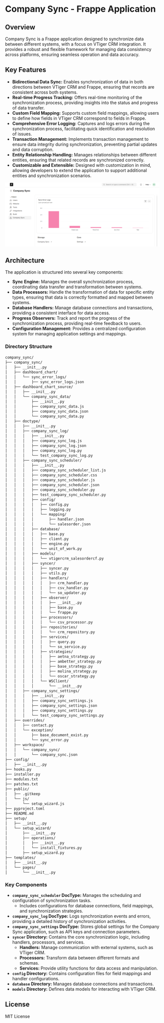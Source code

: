 # Company Sync - Frappe Application

## Overview

Company Sync is a Frappe application designed to synchronize data between different systems, with a focus on VTiger CRM integration. It provides a robust and flexible framework for managing data consistency across platforms, ensuring seamless operation and data accuracy.

## Key Features

-   **Bidirectional Data Sync:** Enables synchronization of data in both directions between VTiger CRM and Frappe, ensuring that records are consistent across both systems.
-   **Real-time Progress Tracking:** Offers real-time monitoring of the synchronization process, providing insights into the status and progress of data transfer.
-   **Custom Field Mapping:** Supports custom field mappings, allowing users to define how fields in VTiger CRM correspond to fields in Frappe.
-   **Comprehensive Error Logging:** Captures and logs errors during the synchronization process, facilitating quick identification and resolution of issues.
-   **Transaction Management:** Implements transaction management to ensure data integrity during synchronization, preventing partial updates and data corruption.
-   **Entity Relationship Handling:** Manages relationships between different entities, ensuring that related records are synchronized correctly.
-   **Customizable and Extensible:** Designed with customization in mind, allowing developers to extend the application to support additional entities and synchronization scenarios.

![Company Sync Application](image.png)

## Architecture

The application is structured into several key components:

-   **Sync Engine:** Manages the overall synchronization process, coordinating data transfer and transformation between systems.
-   **Data Processors:** Handle the transformation of data for specific entity types, ensuring that data is correctly formatted and mapped between systems.
-   **Database Handlers:** Manage database connections and transactions, providing a consistent interface for data access.
-   **Progress Observers:** Track and report the progress of the synchronization process, providing real-time feedback to users.
-   **Configuration Management:** Provides a centralized configuration system for managing application settings and mappings.

### Directory Structure

```
company_sync/
├── company_sync/
│   ├── __init__.py
│   ├── dashboard_chart/
│   │   └── sync_error_logs/
│   │       ├── sync_error_logs.json
│   ├── dashboard_chart_source/
│   │   ├── __init__.py
│   │   └── company_sync_data/
│   │       ├── __init__.py
│   │       ├── company_sync_data.js
│   │       ├── company_sync_data.json
│   │       └── company_sync_data.py
│   ├── doctype/
│   │   ├── __init__.py
│   │   ├── company_sync_log/
│   │   │   ├── __init__.py
│   │   │   ├── company_sync_log.js
│   │   │   ├── company_sync_log.json
│   │   │   ├── company_sync_log.py
│   │   │   └── test_company_sync_log.py
│   │   ├── company_sync_scheduler/
│   │   │   ├── __init__.py
│   │   │   ├── company_sync_scheduler_list.js
│   │   │   ├── company_sync_scheduler.css
│   │   │   ├── company_sync_scheduler.js
│   │   │   ├── company_sync_scheduler.json
│   │   │   ├── company_sync_scheduler.py
│   │   │   ├── test_company_sync_scheduler.py
│   │   │   ├── config/
│   │   │   │   ├── config.py
│   │   │   │   ├── logging.py
│   │   │   │   └── mapping/
│   │   │   │       ├── handler.json
│   │   │   │       └── salesorder.json
│   │   │   ├── database/
│   │   │   │   ├── base.py
│   │   │   │   ├── client.py
│   │   │   │   ├── engine.py
│   │   │   │   └── unit_of_work.py
│   │   │   ├── models/
│   │   │   │   └── vtigercrm_salesordercf.py
│   │   │   ├── syncer/
│   │   │   │   ├── syncer.py
│   │   │   │   ├── utils.py
│   │   │   │   ├── handlers/
│   │   │   │   │   ├── crm_handler.py
│   │   │   │   │   ├── csv_handler.py
│   │   │   │   │   └── so_updater.py
│   │   │   │   ├── observer/
│   │   │   │   │   ├── __init__.py
│   │   │   │   │   ├── base.py
│   │   │   │   │   └── frappe.py
│   │   │   │   ├── processors/
│   │   │   │   │   └── csv_processor.py
│   │   │   │   ├── repositories/
│   │   │   │   │   └── crm_repository.py
│   │   │   │   ├── services/
│   │   │   │   │   ├── query.py
│   │   │   │   │   └── so_service.py
│   │   │   │   ├── strategies/
│   │   │   │   │   ├── aetna_strategy.py
│   │   │   │   │   ├── ambetter_strategy.py
│   │   │   │   │   ├── base_strategy.py
│   │   │   │   │   ├── molina_strategy.py
│   │   │   │   │   └── oscar_strategy.py
│   │   │   │   └── WSClient/
│   │   │   │       └── __init__.py
│   │   ├── company_sync_settings/
│   │   │   ├── __init__.py
│   │   │   ├── company_sync_settings.js
│   │   │   ├── company_sync_settings.json
│   │   │   ├── company_sync_settings.py
│   │   │   └── test_company_sync_settings.py
│   ├── overrides/
│   │   ├── contact.py
│   │   └── exception/
│   │       ├── base_document_exist.py
│   │       └── sync_error.py
│   ├── workspace/
│   │   └── company_sync/
│   │       └── company_sync.json
├── config/
│   ├── __init__.py
├── hooks.py
├── installer.py
├── modules.txt
├── patches.txt
├── public/
│   ├── .gitkeep
│   └── js/
│       └── setup_wizard.js
├── pyproject.toml
├── README.md
├── setup/
│   ├── __init__.py
│   └── setup_wizard/
│       ├── __init__.py
│       ├── operations/
│       │   ├── __init__.py
│       │   └── install_fixtures.py
│       ├── setup_wizard.py
├── templates/
│   ├── __init__.py
│   └── pages/
│       └── __init__.py
```

### Key Components

-   **`company_sync_scheduler` DocType:** Manages the scheduling and configuration of synchronization tasks.
    -   Includes configurations for database connections, field mappings, and synchronization strategies.
-   **`company_sync_log` DocType:** Logs synchronization events and errors, providing a detailed history of synchronization activities.
-   **`company_sync_settings` DocType:** Stores global settings for the Company Sync application, such as API keys and connection parameters.
-   **`syncer` Directory:** Contains the core synchronization logic, including handlers, processors, and services.
    -   **Handlers:** Manage communication with external systems, such as VTiger CRM.
    -   **Processors:** Transform data between different formats and schemas.
    -   **Services:** Provide utility functions for data access and manipulation.
-   **`config` Directory:** Contains configuration files for field mappings and handler configurations.
-   **`database` Directory:** Manages database connections and transactions.
-   **`models` Directory:** Defines data models for interacting with VTiger CRM.

## License

MIT License
